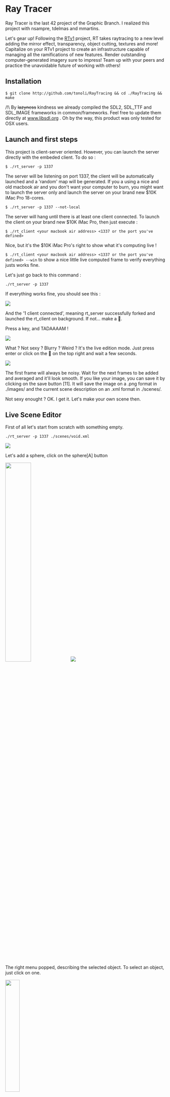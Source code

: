 # Ray Tracer

Ray Tracer is the last 42 project of the Graphic Branch. I realized this project with nsampre, tdelmas and mmartins.

Let's gear up! Following the [RTv1](http://github.com/nsampre/42/tree/rtv1) project, RT takes raytracing to a new level adding the mirror effect, transparency, object cutting, textures and more! Capitalize on your RTv1 project to create an infrastructure capable of managing all the ramifications of new features. Render outstanding computer-generated imagery sure to impress! Team up with your peers and practice the unavoidable future of working with others!


## Installation

```$ git clone http://github.com/tonoli/RayTracing && cd ./RayTracing && make```

/!\ By ~~lazyness~~ kindness we already compiled the SDL2, SDL_TTF and SDL_IMAGE frameworks in common/frameworks. Feel free to update them directly at www.libsdl.org . Oh by the way, this product was only tested for OSX users.

## Launch and first steps

This project is client-server oriented. However, you can launch the server directly with the embeded client. To do so :

```$ ./rt_server -p 1337```

The server will be listening on port 1337, the client will be automatically launched and a 'random' map will be generated.
If you a using a nice and old macbook air and you don't want your computer to burn, you might want to launch the server only and launch the server on your brand new $10K iMac Pro 18-cores.

```$ ./rt_server -p 1337 --not-local```

The server will hang until there is at least one client connected. To launch the client on your brand new $10K iMac Pro, then just execute :

```$ ./rt_client <your macbook air address> <1337 or the port you've defined>```

Nice, but it's the $10K iMac Pro's right to show what it's computing live !

```$ ./rt_client <your macbook air address> <1337 or the port you've defined> --win``` to show a nice little live computed frame to verify everything justs works fine.


Let's just go back to this command :

```./rt_server -p 1337```

If everything works fine, you should see this :

<img src="./demo/SPLASHSCREEN.png"/>

And the '1 client connected', meaning rt_server successfully forked and launched the rt_client on background. If not... make a 🎫.

Press a key, and TADAAAAM !

<img src="./demo/LIVEEDITOR.png"/>

What ? Not sexy ? Blurry ? Weird ? It's the live edition mode. Just press enter or click on the 🎥 on the top right and wait a few seconds.

<img src="./demo/SCENESPHERE.png"/>

The first frame will always be noisy. Wait for the next frames to be added and averaged and it'll look smooth. If you like your image, you can save it by clicking on the save button [11]. It will save the image on a .png format in ./images/ and the current scene description on an .xml format in ./scenes/.

Not sexy enought ? OK. I get it. Let's make your own scene then.


## Live Scene Editor

First of all let's start from scratch with something empty.

```./rt_server -p 1337 ./scenes/void.xml```

<img src="./demo/SCENEVOID.png"/>

Let's add a sphere, click on the sphere[A] button

<img src="./demo/MENULEFT.png" width="40%"/>

<img src="./demo/SPHEREPOPPED.png"/>

The right menu popped, describing the selected object. To select an object, just click on one.

<img src="./demo/MENURIGHT.png" width="30%"/>

Just click on a field and modify it with arrow keys.

<img src="./demo/MENUTOP.png" />

Now, time for you to get some fun.

<img src="./demo/KB.png"/>


<img src="./demo/DEMO1.png"/>

<img src="./demo/DEMO2.png"/>

<img src="./demo/DEMO3.png"/>

## Diving into code

Let's talk code. I'll assume you know every bases of Ray Tracing from [RTv1](https://github.com/nsampre/42/RTv1).

Now, I am gonna dig into the heart of the path tracing technique.

- **Recursion**

```C
t_vector	compute_objects(..., t_ray RAY, ...)
{
	...

	/*
	** Let's get the closest object
	*/

	CURRENT_OBJECT = NULL;
	while (OBJECT_NODE)
	{
		...
		dist = get_distance(OBJECT_NODE, RAY);
		if (dist > 0.0)
		{	
			DIST_MAX = dist;
			CURRENT_OBJECT = OBJECT_NODE;
		}
		OBJECT_NODE = OBJECT_NODE->next;
	}

	/*
	** Assuming we hit an object,
	** let's get a ray that bounces on it
	*/	
	
	if (CURRENT_OBJECT)
		return (bounce_ray(..., CURRENT_OBJECT, RAY));
	...
}
```

```C
t_vector	bounce_ray(..., t_obj *CURRENT_OBJECT, t_ray RAY)
{
	...

	/*
	** How does the ray bounces on it ?
	** It depends on the material.
	*/

	if (CURRENT_OBJECT->reflection > 0)
	{
		return (reflection(..., RAY, CURRENT_OBJECT));
	}
	else if (CURRENT_OBJECT->refraction > 0)
	{
		return (refraction(..., RAY, CURRENT_OBJECT));
	}
	else
	{
		return (diffuse(..., RAY, CURRENT_OBJECT));
	}
}
```


- **Diffuse**

```C
t_vector	diffuse(..., t_ray ray, t_obj *CURRENT_OBJECT)
{
	...

	/*
	** The light end the recursion
	*/
	
	if (CURRENT_OBJECT->emit_light)
		return (CURRENT_OBJECT->color * CURRENT_OBJECT->light);

	/*
	** The ray bounces on the object and is randomly a little bit deviated
	*/
	
	v = CURRENT_OBJECT->point + CURRENT_OBJECT->normal + random_unit_sphere();

	/*
	** From this point a new ray is created
	*/

	NEW_RAY.ori = CURRENT_OBJECT->hit_point;
	NEW_RAY.dir = v - CURRENT_OBJECT->hit_point;

	/*
	** Let's launch it
	*/

	...

	NEXT_OBJECT_COLOR = compute_objects(..., NEW_RAY, ...);

	NEXT_OBJECT_COLOR.red   *= CURRENT_OBJECT_COLOR.red   * BOUNCE_ABSORPTION;
	NEXT_OBJECT_COLOR.green *= CURRENT_OBJECT_COLOR.green * BOUNCE_ABSORPTION;
	NEXT_OBJECT_COLOR.blue  *= CURRENT_OBJECT_COLOR.blue  * BOUNCE_ABSORPTION;
	
	...

	return (NEXT_OBJECT_COLOR);
}
```

- **Reflection**

```C
t_vector	reflection(..., t_ray RAY, t_obj *CURRENT_OBJECT)
{
	...

	NEW_RAY.dir = RAY.dir - 2.0 * CURRENT_OBJECT->normal * (RAY.dir . CURRENT_OBJECT->normal);
	NEW_RAY.ori = CURRENT_OBJECT->hit_point;
	
	...

	if ((NEW_RAY.dir . CURRENT_OBJECT->normal) > 0.0)
		NEXT_OBJECT_COLOR = compute_objects(..., NEW_RAY, ...);
	else
		NEXT_OBJECT_COLOR = CURRENT_OBJECT->color;

	...
	
	return (NEXT_OBJECT_COLOR * CURRENT_OBJECT->color);
}
```

- **Refraction**

```C
double		schlick(double cosine, double index)
{
	double r;

	r = (1.0 - index) / (double)(1 + index);
	r = r * r;
	r = (r + ((1 - r) * pow((1 - cosine), 5.0)));
	return (r);
}

t_ray		launch_ray(..., t_obj *CURRENT_OBJECT, t_vector dir, double cosine)
{
	...

	dt = vector_normalize(dir) . CURRENT_OBJECT->normal;
	discriminant = 1.0 - (ni_nt * ni_nt * (1 - (dt * dt)));
	
	if (discriminant > (double)0.0)
		reflect_probe = schlick(cosine, CURRENT_OBJECT->refraction);
	else
		reflect_probe = 1.0;
	
	if (ran_double() > reflect_probe)
	{
		NEW_RAY.dir = (dir - CURRENT_OBJECT->normal * dt * e->ni_nt) - (CURRENT_OBJECT->normal * sqrt(discriminant));
		NEW_RAY.ori = CURRENT_OBJECT->hit_point;
	}
	else
	{
		NEW_RAY.dir = dir - (CURRENT_OBJECT->normal * 2.0 * (dir . CURRENT_OBJECT->normal));
		NEW_RAY.ori = CURRENT_OBJECT->hit_point;
	}
	
	return (NEW_RAY);
}

t_vector	refraction(..., t_ray RAY, t_obj *CURRENT_OBJECT)
{
	...
	
	if (RAY.dir . CURRENT_OBJECT->normal) > 0.0)
	{
		ni_nt = CURRENT_OBJECT->refraction;
		cosine = CURRENT_OBJECT->refraction * (RAY.dir . CURRENT_OBJECT->normal) / len(RAY.dir);
	}
	else
	{
		ni_nt = 1.0 / CURRENT_OBJECT->refraction;
		cosine = -(RAY.dir . CURRENT_OBJECT->normal) / len(RAY.dir);
	}

	NEW_RAY = launch_ray(..., CURRENT_OBJECT, RAY.dir, cosine);
	
	...
	
	return (compute_objects(..., NEW_RAY, ...) * CURRENT_OBJECT->color));
}
```

Those 4 functions are the core of the project.
On top of it, you can add 
- the object detection (ray-object intersection with help of quadratic)
- color mapping, transparency mapping, skybox
- perlin noise
- ...
- and so on

## Sources

Peter Shirley's guide (do not hesitate to buy to support, it is worth it) :
- https://www.amazon.fr/Tracing-Weekend-Minibooks-Book-English-ebook/dp/B01B5AODD8/ref=sr_1_2?ie=UTF8&qid=1513645405&sr=8-2&keywords=ray+tracing
- https://www.amazon.fr/Ray-Tracing-Next-Minibooks-English-ebook/dp/B01CO7PQ8C/ref=sr_1_3?ie=UTF8&qid=1513645405&sr=8-3&keywords=ray+tracing
- https://www.amazon.fr/Ray-Tracing-Rest-Minibooks-English-ebook/dp/B01DN58P8C/ref=sr_1_1?ie=UTF8&qid=1513645405&sr=8-1&keywords=ray+tracing

Some Ray Tracing concept :
- https://www.scratchapixel.com/lessons/3d-basic-rendering/introduction-to-ray-tracing

Ray-Object intersection :
- http://hugi.scene.org/online/hugi24/coding%20graphics%20chris%20dragan%20raytracing%20shapes.htm
- http://mrl.nyu.edu/~dzorin/rend05/lecture2.pdf
- https://www.cl.cam.ac.uk/teaching/1999/AGraphHCI/SMAG/node2.html

Torus :
- http://cosinekitty.com/raytrace/chapter14_set_operations.html
- http://www.ams.org/journals/mcom/1960-14-071/S0025-5718-1960-0117882-6/S0025-5718-1960-0117882-6.pdf
- http://users.wowway.com/~phkahler/torus.pdf
- https://github.com/Victor-Savu/vgt/blob/679745bb31bee728a9397e634a8b967b3db6c037/math/roots3and4.c

UV mapping :
- https://en.wikipedia.org/wiki/UV_mapping#Finding_UV_on_a_sphere
- http://www.irisa.fr/prive/kadi/Cours_LR2V/RayTracing_Texturing.pdf

A bunch of vector operation :
- https://vvvv.org/documentation/3d-vector-mathematics

Addendum, for an update :
- http://cs-people.bu.edu/sbargal/Fall%202016/lecture_notes/Dec_5_Advanced_Texture_Mapping_And_Ray_Tracing.pdf
- https://www.ics.uci.edu/~gopi/CS211B/RayTracing%20tutorial.pdf
- http://www.dcode.fr/determinant-matrice
- http://villemin.gerard.free.fr/ThNbDemo/EqaDeter.htm
- http://www.cg.info.hiroshima-cu.ac.jp/~miyazaki/knowledge/teche23.html
- https://en.wikipedia.org/wiki/Rotation_matrix#In_three_dimensions
- http://ncalculators.com/images/formulas/3x3-matrix-formula.jpg


